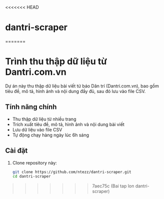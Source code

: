 <<<<<<< HEAD
# dantri-scraper
=======
# Trình thu thập dữ liệu từ Dantri.com.vn

Dự án này thu thập dữ liệu bài viết từ báo Dân trí (Dantri.com.vn), bao gồm tiêu đề, mô tả, hình ảnh và nội dung đầy đủ, sau đó lưu vào file CSV.

## Tính năng chính

- Thu thập dữ liệu từ nhiều trang
- Trích xuất tiêu đề, mô tả, hình ảnh và nội dung bài viết
- Lưu dữ liệu vào file CSV
- Tự động chạy hàng ngày lúc 6h sáng

## Cài đặt

1. Clone repository này:
   ```bash
   git clone https://github.com/ntezz/dantri-scraper.git
   cd dantri-scraper
>>>>>>> 7aec75c (Bai tap lon dantri-scraper)
